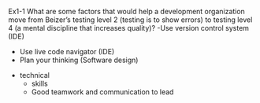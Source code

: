 Ex1-1
What are some factors that would help a development organization
move from Beizer’s testing level 2 (testing is to show errors) to
testing level 4 (a mental discipline that increases quality)?
-Use version control system (IDE)
- Use live code navigator (IDE)
- Plan your thinking (Software design)
+ technical
	+ skills 
	+ Good teamwork and communication to lead 
